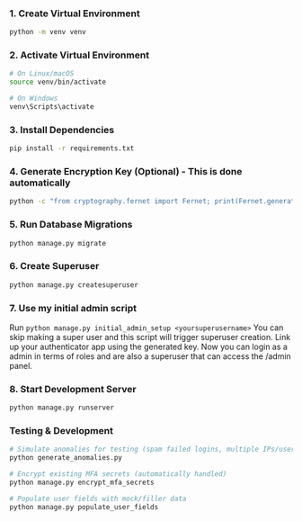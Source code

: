 ### 1. Create Virtual Environment
```bash
python -m venv venv
```

### 2. Activate Virtual Environment
```bash
# On Linux/macOS
source venv/bin/activate

# On Windows
venv\Scripts\activate
```

### 3. Install Dependencies
```bash
pip install -r requirements.txt
```

### 4. Generate Encryption Key (Optional) - This is done automatically
```bash
python -c "from cryptography.fernet import Fernet; print(Fernet.generate_key().decode())" > confidential.key
```

### 5. Run Database Migrations
```bash
python manage.py migrate
```

### 6. Create Superuser
```bash
python manage.py createsuperuser
```

### 7. Use my initial admin script
Run `python manage.py initial_admin_setup <yoursuperusername>`
You can skip making a super user and this script will trigger superuser creation.
Link up your authenticator app using the generated key.
Now you can login as a admin in terms of roles and are also a superuser that can access the /admin panel.


### 8. Start Development Server
```bash
python manage.py runserver
```

### Testing & Development
```bash
# Simulate anomalies for testing (spam failed logins, multiple IPs/users)
python generate_anomalies.py

# Encrypt existing MFA secrets (automatically handled)
python manage.py encrypt_mfa_secrets

# Populate user fields with mock/filler data
python manage.py populate_user_fields
```
